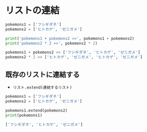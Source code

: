 # リストの連結

```python
pokemons1 = ['フシギダネ']
pokemons2 = ['ヒトカゲ', 'ゼニガメ']

print('pokemons1 + pokemons2 >>', pokemons1 + pokemons2)
print('pokemons2 * 2 >>', pokemons2 * 2)
```

```python
pokemons1 + pokemons2 >> ['フシギダネ', 'ヒトカゲ', 'ゼニガメ']
pokemons2 * 2 >> ['ヒトカゲ', 'ゼニガメ', 'ヒトカゲ', 'ゼニガメ']
```

## 既存のリストに連結する

- `リスト.extend(連結するリスト)`

```python
pokemons1 = ['フシギダネ']
pokemons2 = ['ヒトカゲ', 'ゼニガメ']

pokemons1.extend(pokemons2)
print(pokemons1)
```

```python
['フシギダネ', 'ヒトカゲ', 'ゼニガメ']
```